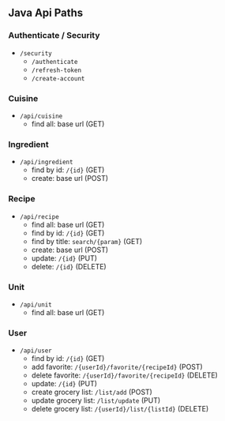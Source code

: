 ## Java Api Paths

### Authenticate / Security
*  `/security`
    * `/authenticate`
    * `/refresh-token`
    * `/create-account`

### Cuisine
* `/api/cuisine`
    * find all: base url (GET)

### Ingredient 
* `/api/ingredient`
    * find by id: `/{id}` (GET)
    * create: base url (POST)

### Recipe
* `/api/recipe`
    * find all: base url (GET)
    * find by id: `/{id}` (GET)
    * find by title: `search/{param}` (GET)
    * create: base url (POST)
    * update: `/{id}` (PUT)
    * delete: `/{id}` (DELETE)

### Unit
*  `/api/unit`
    * find all: base url (GET)

### User
* `/api/user`
    * find by id: `/{id}` (GET)
    * add favorite: `/{userId}/favorite/{recipeId}` (POST)
    * delete favorite: `/{userId}/favorite/{recipeId}` (DELETE)
    * update: `/{id}` (PUT)
    * create grocery list: `/list/add` (POST)
    * update grocery list: `/list/update` (PUT)
    * delete grocery list: `/{userId}/list/{listId}` (DELETE)

